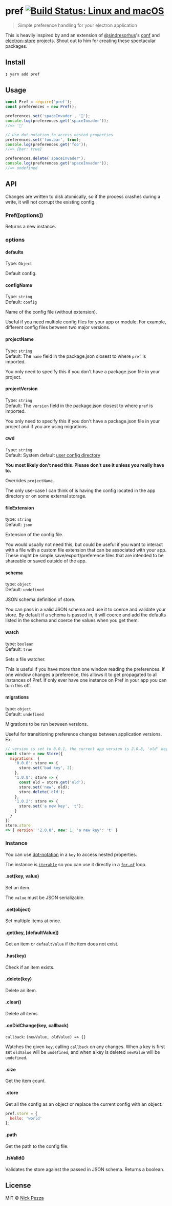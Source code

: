# pref [![Build Status: Linux and macOS](https://travis-ci.org/npezza93/pref.svg?branch=master)](https://travis-ci.org/npezza93/pref)

> Simple preference handling for your electron application

This is heavily inspired by and an extension of [@sindresorhus](https://github.com/sindresorhus)'s [conf](https://github.com/sindresorhus/conf) and [electron-store](https://github.com/sindresorhus/electron-store) projects. Shout out to him for creating these spectacular packages.

## Install

```bash
❯ yarn add pref
```

## Usage

```js
const Pref = require('pref');
const preferences = new Pref();

preferences.set('spaceInvader', '👾');
console.log(preferences.get('spaceInvader'));
//=> '👾'

// Use dot-notation to access nested properties
preferences.set('foo.bar', true);
console.log(preferences.get('foo'));
//=> {bar: true}

preferences.delete('spaceInvader');
console.log(preferences.get('spaceInvader'));
//=> undefined
```

## API

Changes are written to disk atomically, so if the process crashes during a write, it will not corrupt the existing config.

### Pref([options])

Returns a new instance.

### options

#### defaults

Type: `Object`

Default config.

#### configName

Type: `string`<br>
Default: `config`

Name of the config file (without extension).

Useful if you need multiple config files for your app or module. For example,
different config files between two major versions.

#### projectName

Type: `string`<br>
Default: The `name` field in the package.json closest to where `pref` is imported.

You only need to specify this if you don't have a package.json file in your
project.

#### projectVersion

Type: `string`<br>
Default: The `version` field in the package.json closest to where `pref` is imported.

You only need to specify this if you don't have a package.json file in your
project and if you are using migrations.

#### cwd

Type: `string`<br>
Default: System default [user config directory](https://github.com/sindresorhus/env-paths#pathsconfig)

**You most likely don't need this. Please don't use it unless you really have to.**

Overrides `projectName`.

The only use-case I can think of is having the config located in the app
directory or on some external storage.

#### fileExtension

type: `string`<br>
Default: `json`

Extension of the config file.

You would usually not need this, but could be useful if you want to interact
with a file with a custom file extension that can be associated with your app.
These might be simple save/export/preference files that are intended to be
shareable or saved outside of the app.

#### schema

type: `object`<br>
Default: `undefined`

JSON schema definition of store.

You can pass in a valid JSON schema and use it to coerce and validate your
store. By default if a schema is passed in, it will coerce and add the defaults
listed in the schema and coerce the values when you get them.

#### watch

type: `boolean`<br>
Default: `true`

Sets a file watcher.

This is useful if you have more than one window reading the preferences. If one
window changes a preference, this allows it to get propagated to all instances
of Pref. If only ever have one instance on Pref in your app you can turn this
off.

#### migrations

type: `object`<br>
Default: `undefined`

Migrations to be run between versions.

Useful for transitioning preference changes between application versions. Ex:
```js
// version is set to 0.0.1, the current app version is 2.0.8, 'old' key is set to 1
const store = new Store({
  migrations: {
    '0.0.0': store => {
      store.set('bad key', 2);
    },
    '1.0.0': store => {
      const old = store.get('old');
      store.set('new', old);
      store.delete('old');
    },
    '1.0.2': store => {
      store.set('a new key', 't');
    }
  }
})
store.store
=> { version: '2.0.8', new: 1, 'a new key': 't' }
```


### Instance

You can use [dot-notation](https://github.com/sindresorhus/dot-prop) in a `key` to access nested properties.

The instance is [`iterable`](https://developer.mozilla.org/en/docs/Web/JavaScript/Reference/Iteration_protocols) so you can use it directly in a [`for…of`](https://developer.mozilla.org/en/docs/Web/JavaScript/Reference/Statements/for...of) loop.

#### .set(key, value)

Set an item.

The `value` must be JSON serializable.

#### .set(object)

Set multiple items at once.

#### .get(key, [defaultValue])

Get an item or `defaultValue` if the item does not exist.

#### .has(key)

Check if an item exists.

#### .delete(key)

Delete an item.

#### .clear()

Delete all items.

#### .onDidChange(key, callback)

`callback`: `(newValue, oldValue) => {}`

Watches the given `key`, calling `callback` on any changes. When a key is first
set `oldValue` will be `undefined`, and when a key is deleted `newValue` will be
`undefined`.

#### .size

Get the item count.

#### .store

Get all the config as an object or replace the current config with an object:

```js
pref.store = {
  hello: 'world'
};
```

#### .path

Get the path to the config file.


#### .isValid()

Validates the store against the passed in JSON schema. Returns a boolean.


## License

MIT © [Nick Pezza](https://pezza.co)
